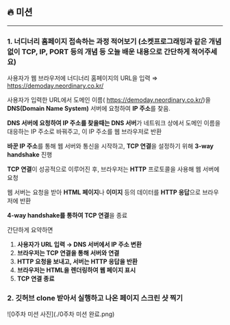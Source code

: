 ## 🔥 미션

---
### 1. 너디너리 홈페이지 접속하는 과정 적어보기 (소켓프로그래밍과 같은 개념 없이 TCP, IP, PORT 등의 개념 등 오늘 배운 내용으로 간단하게 적어주세요)


사용자가 웹 브라우저에 너디너리 홈페이지의 URL을 입력 ⇒ https://demoday.neordinary.co.kr/
    
사용자가 입력한 URL에서 도메인 이름( https://demoday.neordinary.co.kr/)을 **DNS(Domain Name System)** 서버에 요청하여 **IP 주소**를 찾음.
    
**DNS 서버에 요청하여 IP 주소를 찾을때는 DNS 서버**가 네트워크 상에서 도메인 이름을 대응하는 IP 주소로 바꿔주고, 이 IP 주소를 웹 브라우저로 반환
    
**바꾼 IP 주소**를 통해 웹 서버와 통신을 시작하고, **TCP 연결**을 설정하기 위해 **3-way handshake** 
진행
    
**TCP 연결**이 성공적으로 이루어진 후, 브라우저는 **HTTP** 프로토콜을 사용해 웹 서버에 요청
    
웹 서버는 요청을 받아 **HTML 페이지**나 **이미지** 등의 데이터를 **HTTP 응답**으로 브라우저에 반환
    
**4-way handshake를 통하여 TCP 연결**을 종료
    
간단하게 요약하면
    
1. **사용자가 URL 입력 → DNS 서버에서 IP 주소 변환**
2. **브라우저는 TCP 연결을 통해 서버와 연결**
3. **HTTP 요청을 보내고, 서버는 HTTP 응답을 반환**
4. **브라우저는 HTML을 렌더링하여 웹 페이지 표시**
5. **TCP 연결 종료**

### 2. 깃허브 clone 받아서 실행하고 나온 페이지 스크린 샷 찍기
![0주차 미션 사진](./0주차 미션 완료.png)